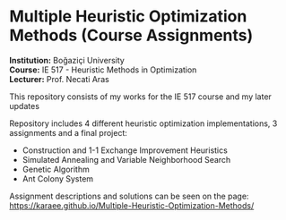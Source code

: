 # Multiple Heuristic Optimization Methods (Course Assignments)
**Institution:** Boğaziçi University  
**Course:** IE 517 - Heuristic Methods in Optimization  
**Lecturer:** Prof. Necati Aras

This repository consists of my works for the IE 517 course and my later updates

Repository includes 4 different heuristic optimization implementations, 3 assignments and a final project:
* Construction and 1-1 Exchange Improvement Heuristics 
* Simulated Annealing and Variable Neighborhood Search 
* Genetic Algorithm 
* Ant Colony System

Assignment descriptions and solutions can be seen on the page: https://karaee.github.io/Multiple-Heuristic-Optimization-Methods/
